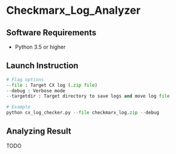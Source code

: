 # Checkmarx_Log_Analyzer

## Software Requirements
* Python 3.5 or higher

## Launch Instruction
```python
# Flag options
--file : Target CX log (.zip file)
--debug : Verbose mode
--targetdir : Target directory to save logs and move log file

# Example
python cx_log_checker.py --file checkmarx_log.zip --debug
```

## Analyzing Result
TODO